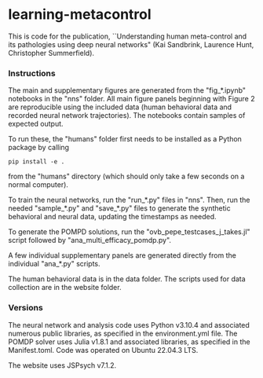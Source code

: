# learning-metacontrol

This is code for the publication, ``Understanding human meta-control and its pathologies using deep neural networks" (Kai Sandbrink, Laurence Hunt, Christopher Summerfield).

### Instructions

The main and supplementary figures are generated from the "fig_\*.ipynb" notebooks in the "nns" folder. All main figure panels beginning with Figure 2 are reproducible using the included data (human behavioral data and recorded neural network trajectories). The notebooks contain samples of expected output.

To run these, the "humans" folder first needs to be installed as a Python package by calling

``` 
pip install -e . 
```

from the "humans" directory (which should only take a few seconds on a normal computer).

To train the neural networks, run the "run_\*.py" files in "nns". Then, run the needed "sample_\*.py" and "save_\*.py" files to generate the synthetic behavioral and neural data, updating the timestamps as needed.

To generate the POMPD solutions, run the "ovb_pepe_testcases_j_takes.jl" script followed by "ana_multi_efficacy_pomdp.py". 

A few individual supplementary panels are generated directly from the individual "ana_\*.py" scripts.

The human behavioral data is in the data folder. The scripts used for data collection are in the website folder.

### Versions

The neural network and analysis code uses Python v3.10.4 and associated numerous public libraries, as specified in the environment.yml file. The POMDP solver uses Julia v1.8.1 and associated libraries, as specified in the Manifest.toml. Code was operated on Ubuntu 22.04.3 LTS.

The website uses JSPsych v7.1.2.